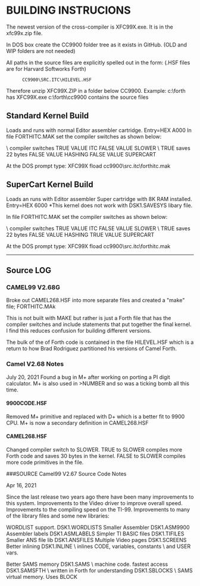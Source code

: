 # BUILDING INSTRUCIONS
The newest version of the cross-compiler is XFC99X.exe.
It is in the xfc99x.zip file.

In DOS box create the CC9900 folder tree as it exists in GitHub.
(OLD and WIP folders are not needed)

All paths in the source files are explicitly spelled out in the form:
(.HSF files are for Harvard Softworks Forth)

          CC9900\SRC.ITC\HILEVEL.HSF

Therefore unzip XFC99X.ZIP in a folder below CC9900.
Example:
c:\forth             has XFC99X.exe
c:\forth\cc9900      contains the source files

## Standard Kernel Build
Loads and runs with normal Editor assembler cartridge. Entry=HEX A000
In file FORTHITC.MAK set the compiler switches as shown below:

\ compiler switches
TRUE  VALUE ITC
FALSE VALUE SLOWER       \ TRUE saves 22 bytes
FALSE VALUE HASHING
FALSE VALUE SUPERCART

At the DOS prompt type:    XFC99X  fload cc9900\src.itc\forthitc.mak

## SuperCart Kernel Build
Loads an runs with Editor assembler Super cartridge with 8K RAM installed.
Entry=HEX 6000
*This kernel does not work with DSK1.SAVESYS libary file.

In file FORTHITC.MAK set the compiler switches as shown below:

\ compiler switches
TRUE  VALUE ITC
FALSE VALUE SLOWER       \ TRUE saves 22 bytes
FALSE VALUE HASHING
TRUE VALUE SUPERCART

At the DOS prompt type:    XFC99X  fload cc9900\src.itc\forthitc.mak

*****************************************************
## Source LOG
### CAMEL99 V2.68G
Broke out CAMEL268.HSF into more separate files and created a "make" file;
FORTHITC.MAk

This is not built with MAKE but rather is just a Forth file that has the
compiler switches and include statements that put together the final kernel.
I find this reduces confusion for building different versions.

The bulk of the of Forth code is contained in the file HILEVEL.HSF which is a
return to how Brad Rodriguez partitioned his versions of Camel Forth.

### Camel V2.68 Notes
July 20, 2021
Found a bug in M+ after working on porting a PI digit calculator.
M+ is also used in >NUMBER and so was a ticking bomb all this time.

#### 9900CODE.HSF  
Removed M+ primitive and replaced with D+ which is a better fit to 9900 CPU.
M+ is now a secondary definition in CAMEL268.HSF

#### CAMEL268.HSF
Changed compiler switch to SLOWER. TRUE to SLOWER compiles more Forth code and
saves 30 bytes in the kernel. FALSE to SLOWER compiles more code primitives in
the file.

###SOURCE Camel99 V2.67 Source Code Notes

Apr 16, 2021

Since the last release two years ago there have been many improvements to this system.
Improvements to the Video driver to improve overall speed.
Improvements to the compiling speed on the TI-99.
Improvements to many of the library files and some new libraries:

WORDLIST support.      DSK1.WORDLISTS
Smaller Assembler      DSK1.ASM9900
Assembler labels       DSK1.ASMLABELS
Simpler TI BASIC files DSK1.TIFILES  
Smaller ANS file lib   DSK1.ANSFILES
Multiple Video pages   DSK1.SCREENS
Better inlining        DSK1.INLINE   \ inlines CODE, variables, constants
                                     \ and USER vars.

Better SAMS memory    DSK1.SAMS      \ machine code. fastest access
                      DSK1.SAMSFTH   \ written in Forth for understanding
                      DSK1.SBLOCKS   \ SAMS virtual memory. Uses BLOCK
